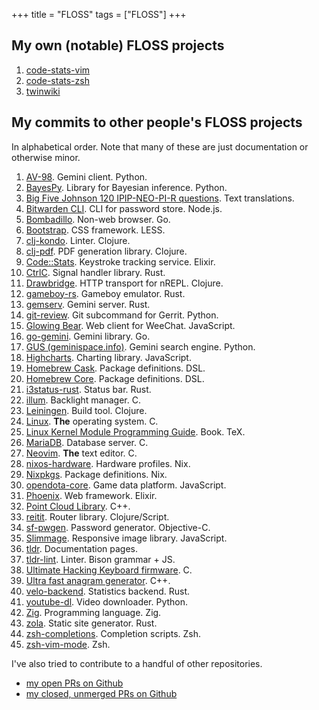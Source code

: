 +++
title = "FLOSS"
tags = ["FLOSS"]
+++

## My own (notable) FLOSS projects

1. [code-stats-vim](https://gitlab.com/code-stats/code-stats-vim)
1. [code-stats-zsh](https://gitlab.com/code-stats/code-stats-zsh)
1. [twinwiki](https://sr.ht/~dancek/twinwiki/)

## My commits to other people's FLOSS projects

In alphabetical order. Note that many of these are just documentation or otherwise minor.

1. [AV-98](https://tildegit.org/solderpunk/AV-98/commits/branch/master/search?q=author%3Ahannu.hartikainen). Gemini client. Python.
1. [BayesPy](https://github.com/bayespy/bayespy/commits?author=dancek). Library for Bayesian inference. Python.
1. [Big Five Johnson 120 IPIP-NEO-PI-R questions](https://github.com/Alheimsins/b5-johnson-120-ipip-neo-pi-r/commits?author=dancek). Text translations.
1. [Bitwarden CLI](https://github.com/bitwarden/cli/commits?author=dancek). CLI for password store. Node.js.
1. [Bombadillo](https://tildegit.org/sloum/bombadillo/commits/branch/master/search?q=author%3Ahannu.hartikainen). Non-web browser. Go.
1. [Bootstrap](https://github.com/twbs/bootstrap/commits?author=dancek). CSS framework. LESS.
1. [clj-kondo](https://github.com/clj-kondo/clj-kondo/commits?author=dancek). Linter. Clojure.
1. [clj-pdf](https://github.com/clj-pdf/clj-pdf/commits?author=dancek). PDF generation library. Clojure.
1. [Code::Stats](https://gitlab.com/code-stats/code-stats/-/commits/master?author=Hannu%20Hartikainen). Keystroke tracking service. Elixir.
1. [CtrlC](https://github.com/Detegr/rust-ctrlc/commits?author=dancek). Signal handler library. Rust.
1. [Drawbridge](https://github.com/nrepl/drawbridge/commits?author=dancek). HTTP transport for nREPL. Clojure.
1. [gameboy-rs](https://github.com/Detegr/gameboy-rs/commits?author=dancek). Gameboy emulator. Rust.
1. [gemserv](https://git.sr.ht/~int80h/gemserv/log). Gemini server. Rust.
1. [git-review](https://review.opendev.org/#/q/owner:%22Hannu+Hartikainen%22). Git subcommand for Gerrit. Python.
1. [Glowing Bear](https://github.com/glowing-bear/glowing-bear/commits?author=dancek). Web client for WeeChat. JavaScript.
1. [go-gemini](https://github.com/makeworld-the-better-one/go-gemini/commits?author=dancek). Gemini library. Go.
1. [GUS (geminispace.info)](https://src.clttr.info/rwa/geminispace.info/commits/branch/master/search?q=author%3Ahannu%40hrtk.in). Gemini search engine. Python.
1. [Highcharts](https://github.com/highcharts/highcharts/commits?author=dancek). Charting library. JavaScript.
1. [Homebrew Cask](https://github.com/Homebrew/homebrew-cask/commits?author=dancek). Package definitions. DSL.
1. [Homebrew Core](https://github.com/Homebrew/homebrew-core/commits?author=dancek). Package definitions. DSL.
1. [i3status-rust](https://github.com/greshake/i3status-rust/commits?author=dancek). Status bar. Rust.
1. [illum](https://github.com/jmesmon/illum/commits?author=dancek). Backlight manager. C.
1. [Leiningen](https://github.com/technomancy/leiningen/commits/master?author=dancek). Build tool. Clojure.
1. [Linux](https://git.kernel.org/pub/scm/linux/kernel/git/next/linux-next.git/log/?qt=author&q=Hannu+Hartikainen). **The** operating system. C.
1. [Linux Kernel Module Programming Guide](https://github.com/sysprog21/lkmpg/commits?author=dancek). Book. TeX.
1. [MariaDB](https://github.com/MariaDB/server/commits?author=dancek). Database server. C.
1. [Neovim](https://github.com/neovim/neovim/commits/master?author=dancek). **The** text editor. C.
1. [nixos-hardware](https://github.com/NixOS/nixos-hardware/commits?author=dancek). Hardware profiles. Nix.
1. [Nixpkgs](https://github.com/NixOS/nixpkgs/commits?author=dancek). Package definitions. Nix.
1. [opendota-core](https://github.com/odota/core/commits?author=dancek). Game data platform. JavaScript.
1. [Phoenix](https://github.com/phoenixframework/phoenix/commits?author=dancek). Web framework. Elixir.
1. [Point Cloud Library](https://github.com/PointCloudLibrary/pcl/commit/e03532a23362e097fa286e4dda64d3425c6bc8bf). C++.
1. [reitit](https://github.com/metosin/reitit/commits?author=dancek). Router library. Clojure/Script.
1. [sf-pwgen](https://github.com/anders/pwgen/commits?author=dancek). Password generator. Objective-C.
1. [Slimmage](https://github.com/imazen/slimmage/commits?author=dancek). Responsive image library. JavaScript.
1. [tldr](https://github.com/tldr-pages/tldr/commits?author=dancek). Documentation pages.
1. [tldr-lint](https://github.com/tldr-pages/tldr-lint/commits?author=dancek). Linter. Bison grammar + JS.
1. [Ultimate Hacking Keyboard firmware](https://github.com/UltimateHackingKeyboard/firmware/commits?author=dancek). C.
1. [Ultra fast anagram generator](https://github.com/sliedes/ufag/commits?author=dancek). C++.
1. [velo-backend](https://github.com/sjappig/velo-backend/commits?author=dancek). Statistics backend. Rust.
1. [youtube-dl](https://github.com/ytdl-org/youtube-dl/commits?author=dancek). Video downloader. Python.
1. [Zig](https://github.com/zig-lang/zig/commits?author=dancek). Programming language. Zig.
1. [zola](https://github.com/getzola/zola/commits?author=dancek). Static site generator. Rust.
1. [zsh-completions](https://github.com/zsh-users/zsh-completions/commits?author=dancek). Completion scripts. Zsh.
1. [zsh-vim-mode](https://github.com/softmoth/zsh-vim-mode/commits?author=dancek). Zsh.


I've also tried to contribute to a handful of other repositories.
- [my open PRs on Github](https://github.com/search?q=is%3Aopen+is%3Apr+author%3Adancek)
- [my closed, unmerged PRs on Github](https://github.com/search?q=is%3Apr+author%3Adancek+is%3Aclosed+is%3Aunmerged)
